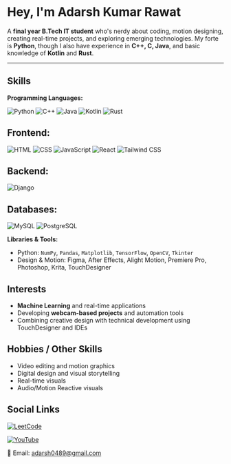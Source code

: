 # Hey, I'm Adarsh Kumar Rawat
A **final year B.Tech IT student** who's nerdy about coding, motion designing, creating real-time projects, and exploring emerging technologies. My forte is **Python**, though I also have experience in **C++, C, Java**, and basic knowledge of **Kotlin** and **Rust**.  

---

##  Skills

**Programming Languages:**  

![Python](https://img.shields.io/badge/Python-FFD43B?logo=python&logoColor=blue) 
![C++](https://img.shields.io/badge/C++-00599C?logo=c%2B%2B&logoColor=white) 
![Java](https://img.shields.io/badge/Java-007396?logo=java&logoColor=white) 
![Kotlin](https://img.shields.io/badge/Kotlin-0095D5?logo=kotlin&logoColor=white) 
![Rust](https://img.shields.io/badge/Rust-000000?logo=rust&logoColor=white)


 **Frontend:**
- 
  ![HTML](https://img.shields.io/badge/HTML-E34F26?logo=html5&logoColor=white)  ![CSS](https://img.shields.io/badge/CSS-1572B6?logo=css3&logoColor=white) ![JavaScript](https://img.shields.io/badge/JavaScript-F7DF1E?logo=javascript&logoColor=black)  ![React](https://img.shields.io/badge/React-61DAFB?logo=react&logoColor=black)  ![Tailwind CSS](https://img.shields.io/badge/Tailwind_CSS-06B6D4?logo=tailwind-css&logoColor=white)

 **Backend:**
- 
  ![Django](https://img.shields.io/badge/Django-092E20?logo=django&logoColor=white) 

 **Databases:**
- 
  ![MySQL](https://img.shields.io/badge/MySQL-4479A1?logo=mysql&logoColor=white)  ![PostgreSQL](https://img.shields.io/badge/PostgreSQL-336791?logo=postgresql&logoColor=white)
  
**Libraries & Tools:**  
- Python: `NumPy`, `Pandas`, `Matplotlib`, `TensorFlow`, `OpenCV`, `Tkinter`    
- Design & Motion: Figma, After Effects, Alight Motion, Premiere Pro, Photoshop, Krita, TouchDesigner  



## Interests

- **Machine Learning** and real-time applications  
- Developing **webcam-based projects** and automation tools  
- Combining creative design with technical development using TouchDesigner and IDEs  



## Hobbies / Other Skills

- Video editing and motion graphics  
- Digital design and visual storytelling  
- Real-time visuals  
- Audio/Motion Reactive visuals  



## Social Links

[![LeetCode](https://img.shields.io/badge/LeetCode-FFA116?logo=leetcode&logoColor=black)](https://leetcode.com/u/isanz/) 

[![YouTube](https://img.shields.io/badge/YouTube-FF0000?logo=youtube&logoColor=white)](https://www.youtube.com/@imsanzu)  

📧 Email: adarsh0489@gmail.com  

